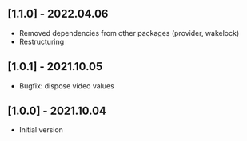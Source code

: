 ## [1.1.0] - 2022.04.06

- Removed dependencies from other packages (provider, wakelock)
- Restructuring

## [1.0.1] - 2021.10.05

- Bugfix: dispose video values

## [1.0.0] - 2021.10.04

- Initial version
